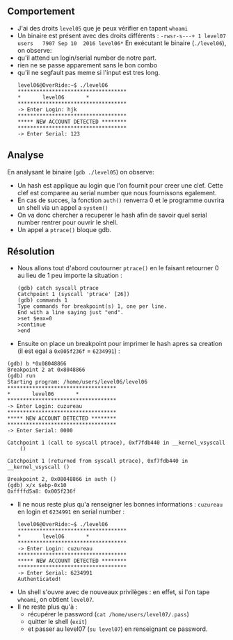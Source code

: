 ## Comportement
- J'ai des droits `level05` que je peux vérifier en tapant `whoami`
- Un binaire est présent avec des droits différents : `-rwsr-s---+ 1 level07 users   7907 Sep 10  2016 level06*`
En exécutant le binaire (`./level06`), on observe:
- qu'il attend un login/serial number de notre part.
- rien ne se passe apparement sans le bon combo
- qu'il ne segfault pas meme si l'input est tres long.
    ```shell
    level06@OverRide:~$ ./level06 
    ***********************************
    *		level06		  *
    ***********************************
    -> Enter Login: hjk
    ***********************************
    ***** NEW ACCOUNT DETECTED ********
    ***********************************
    -> Enter Serial: 123
    ```


## Analyse
En analysant le binaire (`gdb ./level05`) on observe:
- Un hash est applique au login que l'on fournit pour creer une clef. Cette clef est comparee au serial number que nous fournissons egalement.
- En cas de succes, la fonction `auth()` renverra 0 et le programme ouvrira un shell via un appel a `system()`
- On va donc chercher a recuperer le hash afin de savoir quel serial number rentrer pour ouvrir le shell. 
- Un appel a `ptrace()` bloque gdb. 


## Résolution
- Nous allons tout d'abord coutourner `ptrace()` en le faisant retourner 0 au lieu de 1 peu importe la situation : 
    ```shell
    (gdb) catch syscall ptrace
    Catchpoint 1 (syscall 'ptrace' [26])
    (gdb) commands 1
    Type commands for breakpoint(s) 1, one per line.
    End with a line saying just "end".
    >set $eax=0
    >continue
    >end
    ```
- Ensuite on place un breakpoint pour imprimer le hash apres sa creation (il est egal a `0x005f236f` = `6234991`) :
```shell
(gdb) b *0x08048866
Breakpoint 2 at 0x8048866
(gdb) run
Starting program: /home/users/level06/level06 
***********************************
*		level06		  *
***********************************
-> Enter Login: cuzureau
***********************************
***** NEW ACCOUNT DETECTED ********
***********************************
-> Enter Serial: 0000

Catchpoint 1 (call to syscall ptrace), 0xf7fdb440 in __kernel_vsyscall
    ()

Catchpoint 1 (returned from syscall ptrace), 0xf7fdb440 in __kernel_vsyscall ()

Breakpoint 2, 0x08048866 in auth ()
(gdb) x/x $ebp-0x10
0xffffd5a8:	0x005f236f
```
- Il ne nous reste plus qu'a renseigner les bonnes informations : `cuzureau` en login et `6234991` en serial number : 
    ```shell
    level06@OverRide:~$ ./level06 
    ***********************************
    *		level06		  *
    ***********************************
    -> Enter Login: cuzureau
    ***********************************
    ***** NEW ACCOUNT DETECTED ********
    ***********************************
    -> Enter Serial: 6234991
    Authenticated!
    ```
- Un shell s'ouvre avec de nouveaux privilèges : en effet, si l'on tape `whoami`, on obtient `level07`.
- Il ne reste plus qu'à :
  - récupérer le password (`cat /home/users/level07/.pass`)
  - quitter le shell (`exit`)
  - et passer au level07 (`su level07`) en renseignant ce password.
  